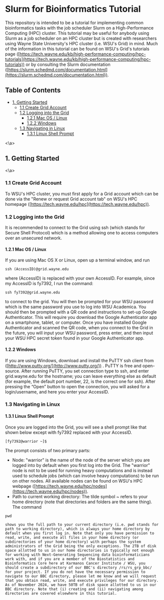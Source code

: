 # Slurm for Bioinformatics Tutorial

This repository is intended to be a tutorial for implementing common bioinformatics tasks with the job scheduler Slurm on a High-Performance Computing (HPC) cluster. This tutorial may be useful for anybody using Slurm as a job scheduler on an HPC cluster but is created with researchers using Wayne State University's HPC cluster (i.e. WSU's Grid) in mind. Much of the information in this tutorial can be found on WSU's Grid's tutorials page ([https://tech.wayne.edu/kb/high-performance-computing/hpc-tutorials](https://tech.wayne.edu/kb/high-performance-computing/hpc-tutorials)) or by consulting the Slurm documentation ([https://slurm.schedmd.com/documentation.html](https://slurm.schedmd.com/documentation.html)).

## Table of Contents
- [1. Getting Started](#getting-started)
   - [1.1 Create Grid Account](#create-account)
   - [1.2 Logging into the Grid](#logging-in)
      - [1.2.1 Mac OS / Linux](#logging-in-mac-linux)
      - [1.2.2 Windows](#logging-in-windows)
   - [1.3 Navigating in Linux](#navigating)
      - [1.3.1 Linux Shell Prompt](#shell-prompt)

<a name="getting-started"><\a>
## 1. Getting Started
<a name="create-account"><\a>
### 1.1 Create Grid Account
To WSU's HPC cluster, you must first apply for a Grid account which can be done via the "Renew or request Grid account tab" on WSU's HPC homepage ([https://tech.wayne.edu/hpc](https://tech.wayne.edu/hpc)).

<a name="logging-in"></a>
### 1.2 Logging into the Grid
It is recommended to connect to the Grid using ssh (which stands for Secure Shell Protocol) which is a method allowing one to access computers over an unsecured network.
<a name="logging-in-mac-linux"></a>
#### 1.2.1 Mac OS / Linux
If you are using Mac OS X or Linux, open up a terminal window, and run
```
ssh (AccessID)@grid.wayne.edu
```
where (AccessID) is replaced with your own AccessID. For
example, since my AccessID is fy7392, I run the command:
```
ssh fy7392@grid.wayne.edu
```
to connect to the grid. You will then be prompted for your WSU password which is the same password 
you use to log into WSU Academica. You should then be prompted with a QR code and instructions
to set-up Google Authenticator. This will require you download the Google Authenticator app
on a smartphone, tablet, or computer. Once you have installed Google Authenticator and scanned the QR 
code, when you connect to the Grid in the future, you will input your WSU password, press enter, 
and then input your WSU HPC secret token found in your Google Authenticator app.

<a name="logging-in-windows"></a>
#### 1.2.2 Windows
If you are using Windows, download and install the PuTTY ssh client from
([http://www.putty.org/](http://www.putty.org/)) . PuTTY is free and open-source. After running
PuTTY, you set connection type to ssh, and enter grid.wayne.edu for the
hostname; you can leave everything else as default (for example, the default
port number, 22, is the correct one for ssh). After pressing the “Open”
button to open the connection, you will asked for a login/username, and
here you enter your AccessID.

<a name="navigating"></a>
### 1.3 Navigating in Linux
<a name="shell-prompt"></a>
#### 1.3.1 Linux Shell Prompt
Once you are logged into the Grid, you will see a shell prompt like that shown below except with fy7392 replaced with your AccessID.
```
[fy7392@warrior ~]$
```
The prompt consists of two primary parts:
  * Node: "warrior" is the name of the node of the server which you are logged into by default when you first log into the Grid. The "warrior" node is not to be used for running heavy computations and is instead used to schedule jobs (which can involve heavy computations) to be run on other nodes. All available nodes can be found on WSU's HPC webpage ([https://tech.wayne.edu/hpc/nodes](https://tech.wayne.edu/hpc/nodes)).
  * Path to current working directory: The tilde symbol ~ refers to your home directory (note that directories and folders are the same thing). The command
```
pwd
```
    shows you the full path to your current directory (i.e. pwd stands for path to working directory), which is always your home directory by default when you first log in. Note that only you have permission to read, write, and execute all files in your home directory (or subdirectories of your home directory) with perhaps the system administrators of the Grid being the only exceptions. The 2TB of disk space allotted to us in our home directories is typically not enough for working with Next-Generating Sequencing data bioinformaticians work with, and if you are a member of the Biostatistics and Bioinformatics Core here at Karmanos Cancer Institute / WSU, you should create a subdirectory of our BBC's directory /rs/rs_grp_bbc/ for your project. If you do not have the necessary permission to navigate to our BBC directory, please let me know and we will request that you obtain read, write, and execute privileges for our directory. As of November 2024, we have 50TB of disk space allotted to us in our BBC directory. Note that (i) creating and (ii) navigating among directories are covered elsewhere in this tutorial.




